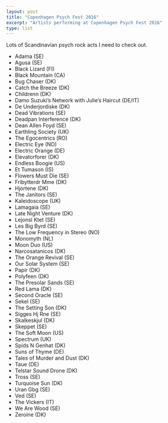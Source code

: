 ```yaml
---
layout: post
title: "Copenhagen Psych Fest 2016"
excerpt: "Artists performing at Copenhagen Psych Fest 2016"
type: list
---
```


Lots of Scandinavian psych rock acts I need to check out.

- Adama (SE)
- Agusa (SE)
- Black Lizard (FI)
- Black Mountain (CA)
- Bug Chaser (DK)
- Catch the Breeze (DK)
- Childrenn (DK)
- Damo Suzuki’s Network with Julie’s Haircut (DE/IT)
- De Underjordiske (DK)
- Dead Vibrations (SE)
- Deadpan Interference (DK)
- Dean Allen Foyd (SE)
- Earthling Society (UK)
- The Egocentrics (RO)
- Electric Eye (NO)
- Electric Orange (DE)
- Elevatorforer (DK)
- Endless Boogie (US)
- Et Tumason (IS)
- Flowers Must Die (SE)
- Fribytterdr Mme (DK)
- Hjortene (DK)
- The Janitors (SE)
- Kaleidoscope (UK)
- Lamagaia (SE)
- Late Night Venture (DK)
- Lejonsl Ktet (SE)
- Les Big Byrd (SE)
- The Low Frequency in Stereo (NO)
- Monomyth (NL)
- Moon Duo (US)
- Narcosatanicos (DK)
- The Orange Revival (SE)
- Our Solar System (SE)
- Papir (DK)
- Polyfeen (DK)
- The Presolar Sands (SE)
- Red Lama (DK)
- Second Oracle (SE)
- Sekel (SE)
- The Setting Son (DK)
- Sigges Hj Rne (SE)
- Skalkeskjul (DK)
- Skeppet (SE)
- The Soft Moon (US)
- Spectrum (UK)
- Spids N Genhat (DK)
- Suns of Thyme (DE)
- Tales of Murder and Dust (DK)
- Taue (DE)
- Telstar Sound Drone (DK)
- Tross (SE)
- Turquoise Sun (DK)
- Uran Gbg (SE)
- Ved (SE)
- The Vickers (IT)
- We Are Wood (SE)
- Zeroine (DK)